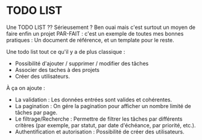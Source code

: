 # TODO LIST

Une TODO LIST ?? Sérieusement ? Ben ouai mais c'est surtout un moyen de faire enfin un projet PAR-FAIT : c'est un exemple de toutes mes bonnes pratiques : Un document de référence, et un template pour le reste. 

Une todo list tout ce qu'il y a de plus classique : 
- Possibilité d'ajouter / supprimer / modifier des tâches
- Associer des taches à des projets
- Créer des utilisateurs.

À ça on ajoute :
- La validation : Les données entrées sont valides et cohérentes.
- La pagination : On gére la pagination pour afficher un nombre limité de tâches par page.
- Le filtrage/Recherche : Permettre de filtrer les tâches par différents critères (par exemple, par statut, par date d'échéance, par priorité, etc.).
- Authentification et autorisation : Possibilité de créer des utilisateurs.



